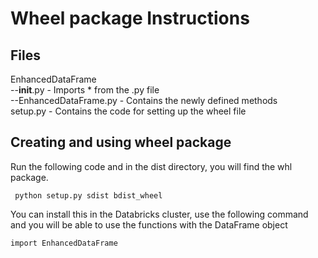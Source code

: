 # Wheel package Instructions
## Files
EnhancedDataFrame <br/>
--__init__.py - Imports * from the .py file <br/>
--EnhancedDataFrame.py - Contains the newly defined methods <br/>
setup.py - Contains the code for setting up the wheel file <br/>

## Creating and using wheel package
Run the following code and in the dist directory, you will find the whl package. 
```
 python setup.py sdist bdist_wheel
```
You can install this in the Databricks cluster, use the following command and you will be able to use the functions with the DataFrame object
```
import EnhancedDataFrame
```
